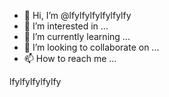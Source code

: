 - 👋 Hi, I’m @lfylfylfylfylfylfy
- 👀 I’m interested in ...
- 🌱 I’m currently learning ...
- 💞️ I’m looking to collaborate on ...
- 📫 How to reach me ...

<!---
lfylfylfylfylfylfy/lfylfylfylfylfylfy is a ✨ special ✨ repository because its `README.md` (this file) appears on your GitHub profile.
You can click the Preview link to take a look at your changes.
--->
lfylfylfylfylfy

